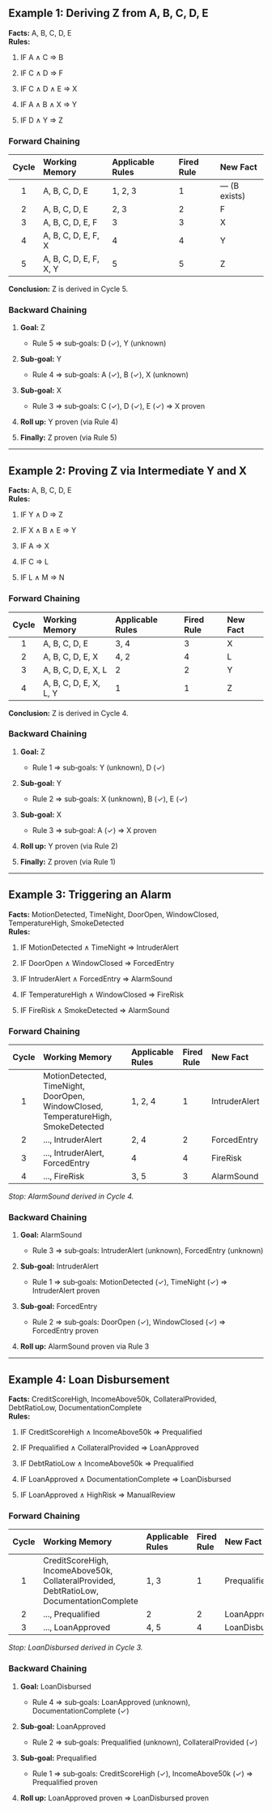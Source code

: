 ## Example 1: Deriving Z from A, B, C, D, E

**Facts:** A, B, C, D, E  
**Rules:**

1. IF A ∧ C ⇒ B
    
2. IF C ∧ D ⇒ F
    
3. IF C ∧ D ∧ E ⇒ X
    
4. IF A ∧ B ∧ X ⇒ Y
    
5. IF D ∧ Y ⇒ Z
    

### Forward Chaining

|Cycle|Working Memory|Applicable Rules|Fired Rule|New Fact|
|:-:|:--|:--|:--|:--|
|1|A, B, C, D, E|1, 2, 3|1|— (B exists)|
|2|A, B, C, D, E|2, 3|2|F|
|3|A, B, C, D, E, F|3|3|X|
|4|A, B, C, D, E, F, X|4|4|Y|
|5|A, B, C, D, E, F, X, Y|5|5|Z|

**Conclusion:** Z is derived in Cycle 5.

### Backward Chaining

1. **Goal:** Z
    
    - Rule 5 ⇒ sub‐goals: D (✓), Y (unknown)
        
2. **Sub‐goal:** Y
    
    - Rule 4 ⇒ sub‐goals: A (✓), B (✓), X (unknown)
        
3. **Sub‐goal:** X
    
    - Rule 3 ⇒ sub‐goals: C (✓), D (✓), E (✓) ⇒ X proven
        
4. **Roll up:** Y proven (via Rule 4)
    
5. **Finally:** Z proven (via Rule 5)
    

---

## Example 2: Proving Z via Intermediate Y and X

**Facts:** A, B, C, D, E  
**Rules:**

1. IF Y ∧ D ⇒ Z
    
2. IF X ∧ B ∧ E ⇒ Y
    
3. IF A ⇒ X
    
4. IF C ⇒ L
    
5. IF L ∧ M ⇒ N
    

### Forward Chaining

|Cycle|Working Memory|Applicable Rules|Fired Rule|New Fact|
|:-:|:--|:--|:--|:--|
|1|A, B, C, D, E|3, 4|3|X|
|2|A, B, C, D, E, X|4, 2|4|L|
|3|A, B, C, D, E, X, L|2|2|Y|
|4|A, B, C, D, E, X, L, Y|1|1|Z|

**Conclusion:** Z is derived in Cycle 4.

### Backward Chaining

1. **Goal:** Z
    
    - Rule 1 ⇒ sub‐goals: Y (unknown), D (✓)
        
2. **Sub‐goal:** Y
    
    - Rule 2 ⇒ sub‐goals: X (unknown), B (✓), E (✓)
        
3. **Sub‐goal:** X
    
    - Rule 3 ⇒ sub‐goal: A (✓) ⇒ X proven
        
4. **Roll up:** Y proven (via Rule 2)
    
5. **Finally:** Z proven (via Rule 1)
    

---

## Example 3: Triggering an Alarm

**Facts:** MotionDetected, TimeNight, DoorOpen, WindowClosed, TemperatureHigh, SmokeDetected  
**Rules:**

1. IF MotionDetected ∧ TimeNight ⇒ IntruderAlert
    
2. IF DoorOpen ∧ WindowClosed ⇒ ForcedEntry
    
3. IF IntruderAlert ∧ ForcedEntry ⇒ AlarmSound
    
4. IF TemperatureHigh ∧ WindowClosed ⇒ FireRisk
    
5. IF FireRisk ∧ SmokeDetected ⇒ AlarmSound
    

### Forward Chaining

|Cycle|Working Memory|Applicable Rules|Fired Rule|New Fact|
|:-:|:--|:--|:--|:--|
|1|MotionDetected, TimeNight, DoorOpen, WindowClosed, TemperatureHigh, SmokeDetected|1, 2, 4|1|IntruderAlert|
|2|..., IntruderAlert|2, 4|2|ForcedEntry|
|3|..., IntruderAlert, ForcedEntry|4|4|FireRisk|
|4|..., FireRisk|3, 5|3|AlarmSound|

_Stop: AlarmSound derived in Cycle 4._

### Backward Chaining

1. **Goal:** AlarmSound
    
    - Rule 3 ⇒ sub‐goals: IntruderAlert (unknown), ForcedEntry (unknown)
        
2. **Sub‐goal:** IntruderAlert
    
    - Rule 1 ⇒ sub‐goals: MotionDetected (✓), TimeNight (✓) ⇒ IntruderAlert proven
        
3. **Sub‐goal:** ForcedEntry
    
    - Rule 2 ⇒ sub‐goals: DoorOpen (✓), WindowClosed (✓) ⇒ ForcedEntry proven
        
4. **Roll up:** AlarmSound proven via Rule 3
    

---

## Example 4: Loan Disbursement

**Facts:** CreditScoreHigh, IncomeAbove50k, CollateralProvided, DebtRatioLow, DocumentationComplete  
**Rules:**

1. IF CreditScoreHigh ∧ IncomeAbove50k ⇒ Prequalified
    
2. IF Prequalified ∧ CollateralProvided ⇒ LoanApproved
    
3. IF DebtRatioLow ∧ IncomeAbove50k ⇒ Prequalified
    
4. IF LoanApproved ∧ DocumentationComplete ⇒ LoanDisbursed
    
5. IF LoanApproved ∧ HighRisk ⇒ ManualReview
    

### Forward Chaining

|Cycle|Working Memory|Applicable Rules|Fired Rule|New Fact|
|:-:|:--|:--|:--|:--|
|1|CreditScoreHigh, IncomeAbove50k, CollateralProvided, DebtRatioLow, DocumentationComplete|1, 3|1|Prequalified|
|2|..., Prequalified|2|2|LoanApproved|
|3|..., LoanApproved|4, 5|4|LoanDisbursed|

_Stop: LoanDisbursed derived in Cycle 3._

### Backward Chaining

1. **Goal:** LoanDisbursed
    
    - Rule 4 ⇒ sub‐goals: LoanApproved (unknown), DocumentationComplete (✓)
        
2. **Sub‐goal:** LoanApproved
    
    - Rule 2 ⇒ sub‐goals: Prequalified (unknown), CollateralProvided (✓)
        
3. **Sub‐goal:** Prequalified
    
    - Rule 1 ⇒ sub‐goals: CreditScoreHigh (✓), IncomeAbove50k (✓) ⇒ Prequalified proven
        
4. **Roll up:** LoanApproved proven ⇒ LoanDisbursed proven